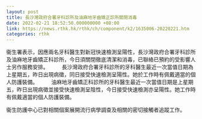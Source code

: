 ```yaml
---
layout: post
title: 長沙灣政府合署牙科診所及油麻地牙齒矯正診所關閉消毒
date: 2022-02-21 18:52:50.000000000 +08:00
link: https://news.rthk.hk/rthk/ch/component/k2/1635006-20220221.htm
categories: rthk
---
```


衞生署表示，因應兩名牙科醫生對新冠快速檢測呈陽性，長沙灣政府合署牙科診所及油麻地牙齒矯正科診所，今日須關閉徹底清潔和消毒，已聯絡已預約的受影響人士另作服務安排。
　　 
長沙灣政府合署牙科診所的牙科醫生最近一次當值日期為上星期五，昨日出現病徵，同日接受快速檢測呈陽性。她於工作時有佩戴適當的個人防護裝備。
　　 
油麻地牙齒矯正科診所的牙科醫生最近一次當值日期是上星期五，昨日出現病徵並接受快速檢測呈陰性，今日接受快速檢測亦呈陽性。她工作時有佩戴適當的個人防護裝備。

衞生防護中心已對相關個案展開流行病學調查及相關的密切接觸者追蹤工作。
